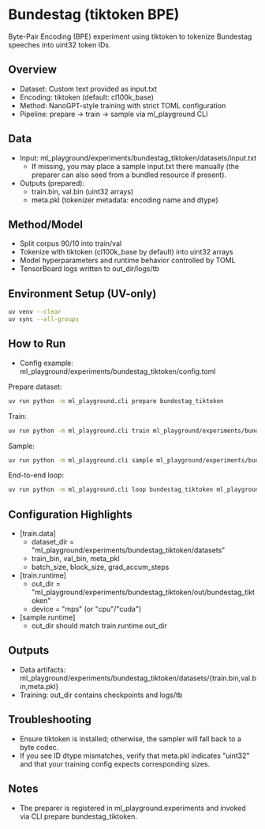 # Bundestag (tiktoken BPE)

Byte-Pair Encoding (BPE) experiment using tiktoken to tokenize Bundestag speeches into uint32 token IDs.

## Overview
- Dataset: Custom text provided as input.txt
- Encoding: tiktoken (default: cl100k_base)
- Method: NanoGPT-style training with strict TOML configuration
- Pipeline: prepare → train → sample via ml_playground CLI

## Data
- Input: ml_playground/experiments/bundestag_tiktoken/datasets/input.txt
  - If missing, you may place a sample input.txt there manually (the preparer can also seed from a bundled resource if present).
- Outputs (prepared):
  - train.bin, val.bin (uint32 arrays)
  - meta.pkl (tokenizer metadata: encoding name and dtype)

## Method/Model
- Split corpus 90/10 into train/val
- Tokenize with tiktoken (cl100k_base by default) into uint32 arrays
- Model hyperparameters and runtime behavior controlled by TOML
- TensorBoard logs written to out_dir/logs/tb

## Environment Setup (UV-only)
```bash
uv venv --clear
uv sync --all-groups
```

## How to Run
- Config example: ml_playground/experiments/bundestag_tiktoken/config.toml

Prepare dataset:
```bash
uv run python -m ml_playground.cli prepare bundestag_tiktoken
```

Train:
```bash
uv run python -m ml_playground.cli train ml_playground/experiments/bundestag_tiktoken/config.toml
```

Sample:
```bash
uv run python -m ml_playground.cli sample ml_playground/experiments/bundestag_tiktoken/config.toml
```

End-to-end loop:
```bash
uv run python -m ml_playground.cli loop bundestag_tiktoken ml_playground/experiments/bundestag_tiktoken/config.toml
```

## Configuration Highlights
- [train.data]
  - dataset_dir = "ml_playground/experiments/bundestag_tiktoken/datasets"
  - train_bin, val_bin, meta_pkl
  - batch_size, block_size, grad_accum_steps
- [train.runtime]
  - out_dir = "ml_playground/experiments/bundestag_tiktoken/out/bundestag_tiktoken"
  - device = "mps" (or "cpu"/"cuda")
- [sample.runtime]
  - out_dir should match train.runtime.out_dir

## Outputs
- Data artifacts: ml_playground/experiments/bundestag_tiktoken/datasets/{train.bin,val.bin,meta.pkl}
- Training: out_dir contains checkpoints and logs/tb

## Troubleshooting
- Ensure tiktoken is installed; otherwise, the sampler will fall back to a byte codec.
- If you see ID dtype mismatches, verify that meta.pkl indicates "uint32" and that your training config expects corresponding sizes.

## Notes
- The preparer is registered in ml_playground.experiments and invoked via CLI prepare bundestag_tiktoken.